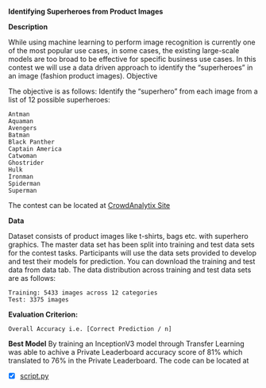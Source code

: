 **Identifying Superheroes from Product Images** 

**Description**

While using machine learning to perform image recognition is currently one of the most popular use cases, in some cases, the existing large-scale models are too broad to be effective for specific business use cases. In this contest we will use a data driven approach to identify the “superheroes” in an image (fashion product images). 
Objective

The objective is as follows: Identify the “superhero” from each image from a list of 12 possible superheroes:

    Antman
    Aquaman
    Avengers
    Batman
    Black Panther
    Captain America
    Catwoman
    Ghostrider
    Hulk 
    Ironman
    Spiderman
    Superman

The contest can be located at [CrowdAnalytix Site](https://crowdanalytix.com/contests/identifying-superheroes-from-product-images)

**Data**

Dataset consists of product images like t-shirts, bags etc. with superhero graphics. The master data set has been split into training and test data sets for the contest tasks. Participants will use the data sets provided to develop and test their models for prediction. You can download the training and test data from data tab. The data distribution across training and test data sets are as follows:

    Training: 5433 images across 12 categories 
    Test: 3375 images



**Evaluation Criterion:**

    Overall Accuracy i.e. [Correct Prediction / n]

**Best Model**
By training an InceptionV3 model through Transfer Learning was able to achive a Private Leaderboard accuracy score of 81% which translated to 76% in the Private Leaderboard. The code can be 
located at 

- [x] [script.py ](https://github.com/santanupattanayak1/ML_DS_Catalog-/blob/master/Superheroes/script.py)










